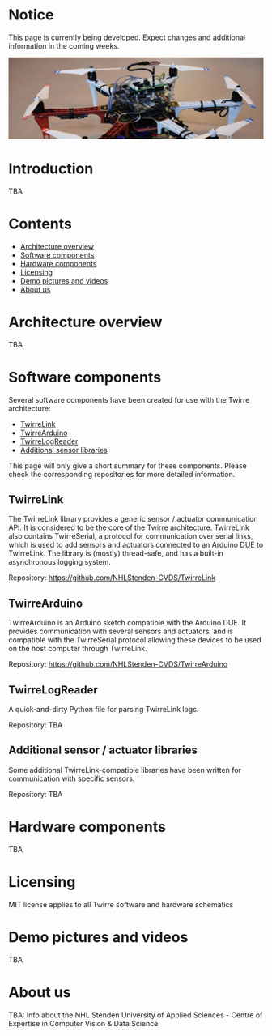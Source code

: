 ---
---

# Notice
This page is currently being developed. Expect changes and additional information in the coming weeks.

![Twirre test platform, 2017][twirre_header]

# Introduction
TBA

# Contents

* [Architecture overview](#architecture-overview)
* [Software components](#software-components)
* [Hardware components](#hardware-components)
* [Licensing](#licensing)
* [Demo pictures and videos](#demo-pictures-and-videos)
* [About us](#about-us)

# Architecture overview
TBA

# Software components
Several software components have been created for use with the Twirre architecture:

* [TwirreLink](#twirrelink)
* [TwirreArduino](#twirrearduino)
* [TwirreLogReader](#twirrelogreader)
* [Additional sensor libraries](#additional-sensor-libraries)

This page will only give a short summary for these components. Please check the corresponding repositories for more detailed information.

## TwirreLink
The TwirreLink library provides a generic sensor / actuator communication API. It is considered to be the core of the Twirre architecture. TwirreLink also contains TwirreSerial, a protocol for communication over serial links, which is used to add sensors and actuators connected to an Arduino DUE to TwirreLink. The library is (mostly) thread-safe, and has a built-in asynchronous logging system.

Repository: <https://github.com/NHLStenden-CVDS/TwirreLink>

## TwirreArduino
TwirreArduino is an Arduino sketch compatible with the Arduino DUE. It provides communication with several sensors and actuators, and is compatible with the TwirreSerial protocol allowing these devices to be used on the host computer through TwirreLink.

Repository: <https://github.com/NHLStenden-CVDS/TwirreArduino> 

## TwirreLogReader
A quick-and-dirty Python file for parsing TwirreLink logs.

Repository: TBA

## Additional sensor / actuator libraries
Some additional TwirreLink-compatible libraries have been written for communication with specific sensors. 

Repository: TBA
 

# Hardware components
TBA

# Licensing
MIT license applies to all Twirre software and hardware schematics

# Demo pictures and videos
TBA

# About us
TBA: Info about the NHL Stenden University of Applied Sciences - Centre of Expertise in Computer Vision & Data Science





[twirre_header]: images/index/twirre_header.jpg

